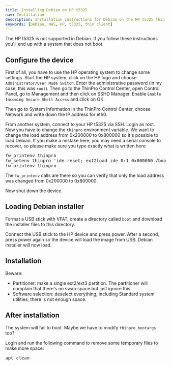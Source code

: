 ```yaml
---
title: Installing Debian on HP t5325
nav: Installation
description: Installation instructions for Debian on the HP t5325 Thin Client
keywords: [Debian, NAS, HP, t5325, thin client]
---
```


<div class="alert alert-danger">

The HP t5325 is not supported in Debian.  If you follow these instructions
you'll end up with a system that does not boot.

</div>

<h2>Configure the device</h2>

First of all, you have to use the HP operating system to change some
settings.  Start the HP system, click on the HP logo and choose
`Administrator/User Mode Switch`.  Enter the administrative password (in my
case, this was `root`).  Then go to the ThinPro Control Center, open
Control Panel, go to Management and then click on SSHD Manager.  Enable
`Enable Incoming Secure Shell Access` and click on OK.

Then go to System Information in the ThinPro Control Center, choose Network
and write down the IP address for eth0.

From another system, connect to your HP t5325 via SSH.  Login as root.  Now
you have to change the `thinpro` environment variable.  We want to change
the load address from 0x200000 to 0x800000 so it's possible to load Debian.
If you make a mistake here, you may need a serial console to recover, so
please make sure you type exactly what is written here:

<div class="code">
<pre>
fw_printenv thinpro
fw_setenv thinpro 'ide reset; ext2load ide 0:1 0x800000 /boot/uImage; wol; setenv bootargs ${thinpro_bootargs}; bootm 0x800000'
fw_printenv thinpro
</pre>
</div>

The `fw_printenv` calls are there so you can verify that only the load
address was changed from 0x200000 to 0x800000.

Now shut down the device.

<h2>Loading Debian installer</h2>

Format a USB stick with VFAT, create a directory called `boot` and download
the installer files to this directory.

Connect the USB stick to the HP device and press power.  After a second,
press power again so the device will load the image from USB.  Debian
installer will now load.

<h2>Installation</h2>

Beware:

<ul>

<li>Partitioner: make a single ext2/ext3 partition.  The partitioner will
complain that there's no swap space but just ignore this.</li>

<li>Software selection: deselect everything, including Standard system
utilities; there is not enough space.</li>

</ul>

<h2>After installation</h2>

The system will fail to boot.  Maybe we have to modify `thinpro_bootargs`
too?

Login and run the following command to remove some temporary files to make
more space:

<div class="code">
<pre>
apt clean
</pre>
</div>

